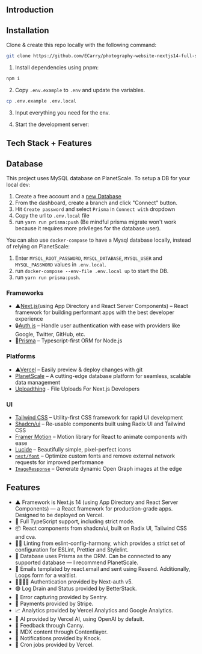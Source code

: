 ## Introduction

## Installation

Clone & create this repo locally with the following command:

```bash
git clone https://github.com/ECarry/photography-website-nextjs14-full-stack.git
```

1. Install dependencies using pnpm:

```sh
npm i
```

2. Copy `.env.example` to `.env` and update the variables.

```sh
cp .env.example .env.local
```

3. Input everything you need for the env.

4. Start the development server:

## Tech Stack + Features

## Database

This project uses MySQL database on PlanetScale. To setup a DB for your local dev:

1. Create a free account and a [new Database](https://planetscale.com/docs/tutorials/planetscale-quick-start-guide#create-a-database)
2. From the dashboard, create a branch and click "Connect" button.
3. Hit `Create password` and select `Prisma` in `Connect with` dropdown
4. Copy the url to `.env.local` file
5. run `yarn run prisma:push` (Be mindful prisma migrate won't work because it requires more privileges for the database user).

You can also use `docker-compose` to have a Mysql database locally, instead of relying on PlanetScale:

1. Enter `MYSQL_ROOT_PASSWORD`, `MYSQL_DATABASE`, `MYSQL_USER` and `MYSQL_PASSWORD` values in `.env.local`.
2. run `docker-compose --env-file .env.local up` to start the DB.
3. run `yarn run prisma:push`.

### Frameworks

- ▲[Next.js](https://nextjs.org/)(using App Directory and React Server Components) – React framework for building performant apps with the best developer experience
- 🔒[Auth.js](https://authjs.dev/) – Handle user authentication with ease with providers like Google, Twitter, GitHub, etc.
- 📀[Prisma](https://www.prisma.io/) – Typescript-first ORM for Node.js

### Platforms

- ▲[Vercel](https://vercel.com/) – Easily preview & deploy changes with git
- [PlanetScale](https://planetscale.com/) – A cutting-edge database platform for seamless, scalable data management
- [Uploadthing](https://uploadthing.com/) - File Uploads For Next.js Developers

### UI

- [Tailwind CSS](https://tailwindcss.com/) – Utility-first CSS framework for rapid UI development
- [Shadcn/ui](https://ui.shadcn.com/) – Re-usable components built using Radix UI and Tailwind CSS
- [Framer Motion](https://framer.com/motion) – Motion library for React to animate components with ease
- [Lucide](https://lucide.dev/) – Beautifully simple, pixel-perfect icons
- [`next/font`](https://nextjs.org/docs/basic-features/font-optimization) – Optimize custom fonts and remove external network requests for improved performance
- [`ImageResponse`](https://nextjs.org/docs/app/api-reference/functions/image-response) – Generate dynamic Open Graph images at the edge

## Features

- ▲ Framework is Next.js 14 (using App Directory and React Server Components) — a React framework for production-grade apps. Designed to be deployed on Vercel.
- 🤝 Full TypeScript support, including strict mode.
- 📦 React components from shadcn/ui, built on Radix UI, Tailwind CSS and cva.
- 👩‍⚖️ Linting from eslint-config-harmony, which provides a strict set of configuration for ESLint, Prettier and Stylelint.
- 📀 Database uses Prisma as the ORM. Can be connected to any supported database — I recommend PlanetScale.
- 📧 Emails templated by react.email and sent using Resend. Additionally, Loops form for a waitlist.
- 👨‍👩‍👧‍👦 Authentication provided by Next-auth v5.
- 🟢 Log Drain and Status provided by BetterStack.
- 🐞 Error capturing provided by Sentry.
- 💸 Payments provided by Stripe.
- 📈 Analytics provided by Vercel Analytics and Google Analytics.
- 🤖 AI provided by Vercel AI, using OpenAI by default.
- 💬 Feedback through Canny.
- 📝 MDX content through Contentlayer.
- 🔔 Notifications provided by Knock.
- 🔄 Cron jobs provided by Vercel.
